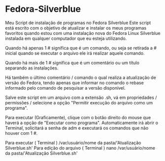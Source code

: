 # Fedora-Silverblue
Meu Script de instalação de programas no Fedora Silverblue
Este script está escrito com o objetivo de atualizar e instalar os meus programas favoritos quando estou com uma instalação nova do Fedora Linux Silverblue instalada em qualquer computador que eu esteja utilizando.

Quando há apenas 1 # significa que é um comando, ou seja se retirada a # inicial quando se executar o arquivo ele irá realizar aquele comando.

Quando há mais de 1 # significa que é um comentário ou um título separando as instalações.

Há também o último comentário / comando o qual realiza a atualização de versão do Fedora, tendo apenas que informar no comando o rebase informado pelo comando de pesquisar a versão disponível.

Salve este script em um arquivo com a extensão .sh, vá em propriedades / permissões / selecione a opção "Permitir execução do arquivo como um programa".

Para executar (Graficamente), clique com o botão direito do mouse que haverá a opção de "Executar como programa". Automaticamente irá abrir o Terminal, solicitará a senha de adm e executará os comandos que não houver com 1 #.

Para executar ( Terminal ) /var/usuário/nome da pasta/'Atualização Silverblue.sh'
Para edição do arquivo ( Terminal ) nano /var/usuário/nome da pasta/'Atualização Silverblue.sh'
